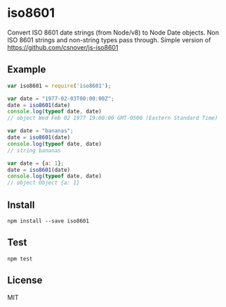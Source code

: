 # iso8601

Convert ISO 8601 date strings (from Node/v8) to Node Date objects.
Non ISO 8601 strings and non-string types pass through.
Simple version of https://github.com/csnover/js-iso8601

## Example

```javascript
var iso8601 = require('iso8601');

var date = "1977-02-03T00:00:00Z";
date = iso8601(date)
console.log(typeof date, date)
// object Wed Feb 02 1977 19:00:00 GMT-0500 (Eastern Standard Time)

var date = "bananas";
date = iso8601(date)
console.log(typeof date, date)
// string bananas

var date = {a: 1};
date = iso8601(date)
console.log(typeof date, date)
// object Object {a: 1}
```

## Install

```
npm install --save iso8601
```

## Test

```
npm test
```

## License

MIT
